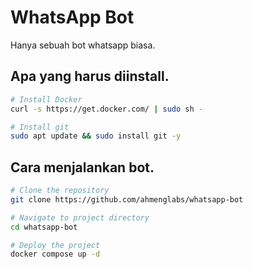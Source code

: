 # WhatsApp Bot

Hanya sebuah bot whatsapp biasa.

## Apa yang harus diinstall.
```bash
# Install Docker
curl -s https://get.docker.com/ | sudo sh -

# Install git
sudo apt update && sudo install git -y
```

## Cara menjalankan bot.
```bash
# Clone the repository
git clone https://github.com/ahmenglabs/whatsapp-bot

# Navigate to project directory
cd whatsapp-bot

# Deploy the project
docker compose up -d
```
